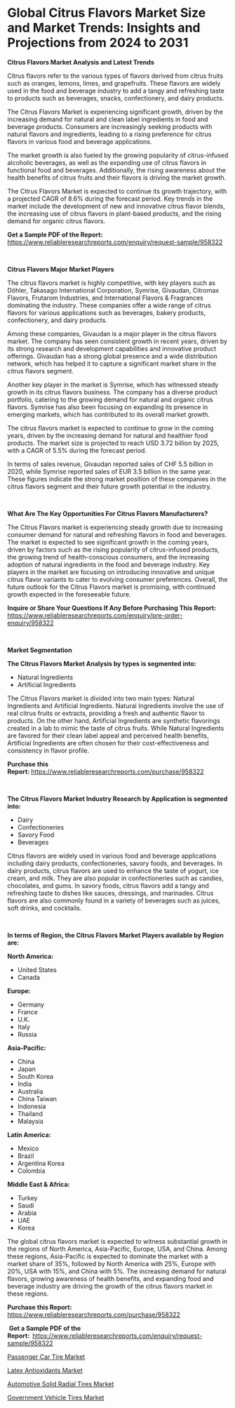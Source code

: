 <p><h1>Global Citrus Flavors Market Size and Market Trends: Insights and Projections from 2024 to 2031</h1></p><p><strong>Citrus Flavors Market Analysis and Latest Trends</strong></p>
<p><p>Citrus flavors refer to the various types of flavors derived from citrus fruits such as oranges, lemons, limes, and grapefruits. These flavors are widely used in the food and beverage industry to add a tangy and refreshing taste to products such as beverages, snacks, confectionery, and dairy products.</p><p>The Citrus Flavors Market is experiencing significant growth, driven by the increasing demand for natural and clean label ingredients in food and beverage products. Consumers are increasingly seeking products with natural flavors and ingredients, leading to a rising preference for citrus flavors in various food and beverage applications.</p><p>The market growth is also fueled by the growing popularity of citrus-infused alcoholic beverages, as well as the expanding use of citrus flavors in functional food and beverages. Additionally, the rising awareness about the health benefits of citrus fruits and their flavors is driving the market growth.</p><p>The Citrus Flavors Market is expected to continue its growth trajectory, with a projected CAGR of 8.6% during the forecast period. Key trends in the market include the development of new and innovative citrus flavor blends, the increasing use of citrus flavors in plant-based products, and the rising demand for organic citrus flavors.</p></p>
<p><strong>Get a Sample PDF of the Report:&nbsp;</strong> <a href="https://www.reliableresearchreports.com/enquiry/request-sample/958322">https://www.reliableresearchreports.com/enquiry/request-sample/958322</a></p>
<p>&nbsp;</p>
<p><strong>Citrus Flavors Major Market Players</strong></p>
<p><p>The citrus flavors market is highly competitive, with key players such as Döhler, Takasago International Corporation, Symrise, Givaudan, Citromax Flavors, Frutarom Industries, and International Flavors & Fragrances dominating the industry. These companies offer a wide range of citrus flavors for various applications such as beverages, bakery products, confectionery, and dairy products.</p><p>Among these companies, Givaudan is a major player in the citrus flavors market. The company has seen consistent growth in recent years, driven by its strong research and development capabilities and innovative product offerings. Givaudan has a strong global presence and a wide distribution network, which has helped it to capture a significant market share in the citrus flavors segment.</p><p>Another key player in the market is Symrise, which has witnessed steady growth in its citrus flavors business. The company has a diverse product portfolio, catering to the growing demand for natural and organic citrus flavors. Symrise has also been focusing on expanding its presence in emerging markets, which has contributed to its overall market growth.</p><p>The citrus flavors market is expected to continue to grow in the coming years, driven by the increasing demand for natural and healthier food products. The market size is projected to reach USD 3.72 billion by 2025, with a CAGR of 5.5% during the forecast period.</p><p>In terms of sales revenue, Givaudan reported sales of CHF 5.5 billion in 2020, while Symrise reported sales of EUR 3.5 billion in the same year. These figures indicate the strong market position of these companies in the citrus flavors segment and their future growth potential in the industry.</p></p>
<p>&nbsp;</p>
<p><strong>What Are The Key Opportunities For Citrus Flavors Manufacturers?</strong></p>
<p><p>The Citrus Flavors market is experiencing steady growth due to increasing consumer demand for natural and refreshing flavors in food and beverages. The market is expected to see significant growth in the coming years, driven by factors such as the rising popularity of citrus-infused products, the growing trend of health-conscious consumers, and the increasing adoption of natural ingredients in the food and beverage industry. Key players in the market are focusing on introducing innovative and unique citrus flavor variants to cater to evolving consumer preferences. Overall, the future outlook for the Citrus Flavors market is promising, with continued growth expected in the foreseeable future.</p></p>
<p><strong>Inquire or Share Your Questions If Any Before Purchasing This Report:</strong> <a href="https://www.reliableresearchreports.com/enquiry/pre-order-enquiry/958322">https://www.reliableresearchreports.com/enquiry/pre-order-enquiry/958322</a></p>
<p>&nbsp;</p>
<p><strong>Market Segmentation</strong></p>
<p><strong>The Citrus Flavors Market Analysis by types is segmented into:</strong></p>
<p><ul><li>Natural Ingredients</li><li>Artificial Ingredients</li></ul></p>
<p><p>The Citrus Flavors market is divided into two main types: Natural Ingredients and Artificial Ingredients. Natural Ingredients involve the use of real citrus fruits or extracts, providing a fresh and authentic flavor to products. On the other hand, Artificial Ingredients are synthetic flavorings created in a lab to mimic the taste of citrus fruits. While Natural Ingredients are favored for their clean label appeal and perceived health benefits, Artificial Ingredients are often chosen for their cost-effectiveness and consistency in flavor profile.</p></p>
<p><strong>Purchase this Report:&nbsp;</strong><a href="https://www.reliableresearchreports.com/purchase/958322">https://www.reliableresearchreports.com/purchase/958322</a></p>
<p>&nbsp;</p>
<p><strong>The Citrus Flavors Market Industry Research by Application is segmented into:</strong></p>
<p><ul><li>Dairy</li><li>Confectioneries</li><li>Savory Food</li><li>Beverages</li></ul></p>
<p><p>Citrus flavors are widely used in various food and beverage applications including dairy products, confectioneries, savory foods, and beverages. In dairy products, citrus flavors are used to enhance the taste of yogurt, ice cream, and milk. They are also popular in confectioneries such as candies, chocolates, and gums. In savory foods, citrus flavors add a tangy and refreshing taste to dishes like sauces, dressings, and marinades. Citrus flavors are also commonly found in a variety of beverages such as juices, soft drinks, and cocktails.</p></p>
<p>&nbsp;</p>
<p><strong>In terms of Region, the Citrus Flavors Market Players available by Region are:</strong></p>
<p>
    <p> <strong> North America: </strong>
        <ul>
            <li>United States</li>
            <li>Canada</li>
        </ul>
        </p> 
    <p> <strong> Europe: </strong>
        <ul>
            <li>Germany</li>
            <li>France</li>
            <li>U.K.</li>
            <li>Italy</li>
            <li>Russia</li>
        </ul>
        </p> 
    <p> <strong> Asia-Pacific: </strong>
        <ul>
            <li>China</li>
            <li>Japan</li>
            <li>South Korea</li>
            <li>India</li>
            <li>Australia</li>
            <li>China Taiwan</li>
            <li>Indonesia</li>
            <li>Thailand</li>
            <li>Malaysia</li>
        </ul>
        </p> 
    <p> <strong> Latin America: </strong>
        <ul>
            <li>Mexico</li>
            <li>Brazil</li>
            <li>Argentina Korea</li>
            <li>Colombia</li>
        </ul>
        </p> 
    <p> <strong> Middle East & Africa: </strong>
        <ul>
            <li>Turkey</li>
            <li>Saudi</li>
            <li>Arabia</li>
            <li>UAE</li>
            <li>Korea</li>
        </ul>
    </p>
    </p>
<p><p>The global citrus flavors market is expected to witness substantial growth in the regions of North America, Asia-Pacific, Europe, USA, and China. Among these regions, Asia-Pacific is expected to dominate the market with a market share of 35%, followed by North America with 25%, Europe with 20%, USA with 15%, and China with 5%. The increasing demand for natural flavors, growing awareness of health benefits, and expanding food and beverage industry are driving the growth of the citrus flavors market in these regions.</p></p>
<p><strong>Purchase this Report: </strong><a href="https://www.reliableresearchreports.com/purchase/958322">https://www.reliableresearchreports.com/purchase/958322</a></p>
<p>&nbsp;<strong>Get a Sample PDF of the Report:&nbsp;&nbsp;</strong><a href="https://www.reliableresearchreports.com/enquiry/request-sample/958322">https://www.reliableresearchreports.com/enquiry/request-sample/958322</a></p>
<p><strong></strong></p>
<p><p><a href="https://view.publitas.com/reportprime-1/passenger-car-tire-market-size-evaluating-its-market-trends-growth-and-projections-2023-2030/">Passenger Car Tire Market</a></p><p><a href="https://picayune-night-cbd.notion.site/Decoding-the-Latex-Antioxidants-Market-A-Deep-Dive-into-the-Latest-Market-Trends-Market-Segmentati-972c6a829fef4cea85a2726db59537c8">Latex Antioxidants Market</a></p><p><a href="https://view.publitas.com/reportprime-1/automotive-solid-radial-tires-market-size-growth-outlook-from-2023-to-2030-projecting-at-markets-trends-analysis-by-application-regional-outlook-and-revenue/">Automotive Solid Radial Tires Market</a></p><p><a href="https://view.publitas.com/reportprime-1/government-vehicle-tires-market-size-market-share-and-global-market-analysis-report-2023-2030/">Government Vehicle Tires Market</a></p></p>